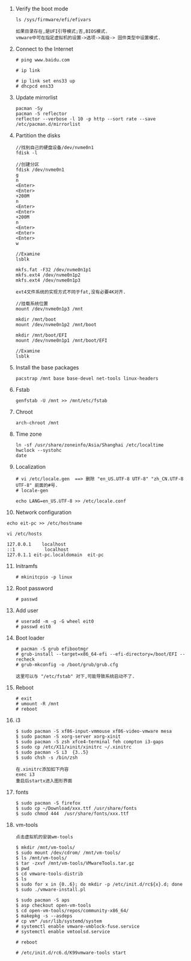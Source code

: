 1. Verify the boot mode

   ```
   ls /sys/firmware/efi/efivars
   
   如果目录存在,是UFI引导模式;否,BIOS模式.
   vmware中可在指定虚拟机的设置->选项->高级-> 固件类型中设置模式.
   ```

2. Connect to the Internet

   ```
   # ping www.baidu.com
   
   # ip link
   
   # ip link set ens33 up
   # dhcpcd ens33
   ```

3. Update mirrorlist

   ```
   pacman -Sy
   pacman -S reflector
   reflector --verbose -l 10 -p http --sort rate --save /etc/pacman.d/mirrorlist
   ```

4. Partition the disks

   ```
   //找到自己的硬盘设备/dev/nvme0n1
   fdisk -l
   
   //创建分区
   fdisk /dev/nvme0n1
   g
   n
   <Enter>
   <Enter>
   +200M
   n
   <Enter>
   <Enter>
   +200M
   n
   <Enter>
   <Enter>
   <Enter>
   w
   
   //Examine
   lsblk
   ```

   ```
   mkfs.fat -F32 /dev/nvme0n1p1
   mkfs.ext4 /dev/nvme0n1p2
   mkfs.ext4 /dev/nvme0n1p3
   
   ext4文件系统的实现方式不同于fat,没有必要4K对齐.
   ```
   ```
   //挂载系统位置
   mount /dev/nvme0n1p3 /mnt
   
   mkdir /mnt/boot
   mount /dev/nvme0n1p2 /mnt/boot
   
   mkdir /mnt/boot/EFI
   mount /dev/nvme0n1p1 /mnt/boot/EFI
   
   //Examine
   lsblk
   ```

5. Install the base packages

   ```
   pacstrap /mnt base base-devel net-tools linux-headers
   ```

6. Fstab

   ```
   genfstab -U /mnt >> /mnt/etc/fstab
   ```

7. Chroot

   ```
   arch-chroot /mnt
   ```

8. Time zone

   ```
   ln -sf /usr/share/zoneinfo/Asia/Shanghai /etc/localtime
   hwclock --systohc
   date
   ```

9. Localization

   ``` 
   # vi /etc/locale.gen  ==> 删除 "en_US.UTF-8 UTF-8" "zh_CN.UTF-8 UTF-8" 前面的#号.
   # locale-gen
   ```

   ```
   echo LANG=en_US.UTF-8 >> /etc/locale.conf
   ```

10. Network configuration

  ```
  echo eit-pc >> /etc/hostname
  ```

  ```
  vi /etc/hosts
  
  127.0.0.1    localhost
  ::1		    localhost
  127.0.1.1	eit-pc.localdomain	eit-pc
  
  ```

11. Initramfs

    ```
    # mkinitcpio -p linux
    ```

12. Root password

    ```
    # passwd
    ```

13. Add user

    ```
    # useradd -m -g -G wheel eit0
    # passwd eit0
    ```

14. Boot loader

    ```
    # pacman -S grub efibootmgr
    # grub-install --target=x86_64-efi --efi-directory=/boot/EFI --recheck
    # grub-mkconfig -o /boot/grub/grub.cfg
    
    这里可以与 "/etc/fstab" 对下,可能导致系统启动不了.
    ```

15. Reboot

    ```
    # exit
    # umount -R /mnt
    # reboot
    ```

16. i3

    ```
    $ sudo pacman -S xf86-input-vmmouse xf86-video-vmware mesa
    $ sudo pacman -S xorg-server xorg-xinit
    $ sudo pacman -S zsh xfce4-terminal feh compton i3-gaps
    $ sudo cp /etc/X11/xinit/xinitrc ~/.xinitrc
    $ sudo pacman -S i3  {3..5}
    $ sudo chsh -s /bin/zsh
    
    在.xinitrc添加如下内容                                   
    exec i3
    重启后startx进入图形界面
    ```

17. fonts

    ```
    $ sudo pacman -S firefox
    $ sudo cp ~/Download/xxx.ttf /usr/share/fonts
    $ sudo chmod 444  /usr/share/fonts/xxx.ttf
    ```

18. vm-tools
    ```
    点击虚拟机的安装wm-tools
    
    $ mkdir /mnt/vm-tools/
    $ sudo mount /dev/cdrom/ /mnt/vm-tools/
    $ ls /mnt/vm-tools/
    $ tar -zxvf /mnt/vm-tools/VMwareTools.tar.gz
    $ pwd
    $ cd vmware-tools-distrib
    $ ls
    $ sudo for x in {0..6}; do mkdir -p /etc/init.d/rc${x}.d; done
    $ sudo ./vmware-install.pl
    
    $ sudo pacman -S aps
    $ asp checkout open-vm-tools
    $ cd open-vm-tools/repos/community-x86_64/
    $ makepkg -s --asdeps
    # cp vm* /usr/lib/systemd/system
    # systemctl enable vmware-vmblock-fuse.service
    # systemctl enable vmtoolsd.service
    
    # reboot
    
    # /etc/init.d/rc6.d/K99vmware-tools start
    ```


